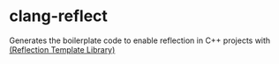 # clang-reflect
Generates the boilerplate code to enable reflection in C++ projects with [(Reflection Template Library)](https://github.com/neeraj31285/ReflectionTemplateLibrary-CPP)

